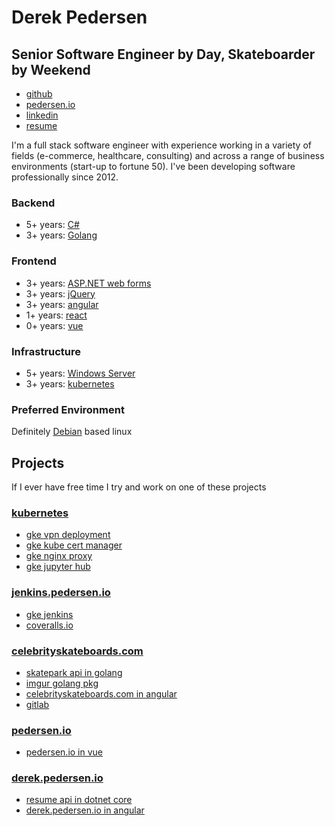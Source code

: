 # Derek Pedersen 

## **Senior Software Engineer** by Day, Skateboarder by Weekend ##

- [github](https://www.github.com/derekpedersen) 
- [pedersen.io](https://www.pedersen.io) 
- [linkedin](https://www.linkedin.com/in/derek-pedersen-67105415/)
- <a href="https://pedersen.io/api/resume/download" target="_blank">resume</a>

I'm a full stack software engineer with experience working in a variety of fields (e-commerce, healthcare, consulting) and across a range of business environments (start-up to fortune 50). I've been developing software professionally since 2012.

### Backend ###

- 5+ years: [C#](https://docs.microsoft.com/en-us/dotnet/csharp/)
- 3+ years: [Golang](https://golang.org/)

### Frontend ###

- 3+ years: [ASP.NET web forms](https://www.asp.net/web-forms)
- 3+ years: [jQuery](https://jquery.com/)
- 3+ years: [angular](https://angular.io/)
- 1+ years: [react](https://reactjs.org/)
- 0+ years: [vue](https://vuejs.org/)

### Infrastructure ###

- 5+ years: [Windows Server](https://en.wikipedia.org/wiki/Windows_Server)
- 3+ years: [kubernetes](https://kubernetes.io/)

### Preferred Environment ###

Definitely [Debian](https://www.debian.org/) based linux

## Projects ##

If I ever have free time I try and work on one of these projects

### [kubernetes](https://cloud.google.com/kubernetes-engine/) ###

- [gke vpn deployment](https://github.com/derekpedersen/gke-vpn)
- [gke kube cert manager](https://github.com/derekpedersen/gke-kube-cert-manager)
- [gke nginx proxy](https://github.com/derekpedersen/gke-nginx-proxy)
- [gke jupyter hub](https://github.com/derekpedersen/gke-jupyter)

### [jenkins.pedersen.io](https://jenkins.pedersen.io) ###

- [gke jenkins](https://github.com/derekpedersen/gke-jenkins)
- [coveralls.io](https://coveralls.io/github/derekpedersen)

### [celebrityskateboards.com](https://celebrityskateboards.com) ###

- [skatepark api in golang](https://github.com/derekpedersen/skatepark-api-go)
- [imgur golang pkg](https://github.com/derekpedersen/imgur-go)
- [celebrityskateboards.com in angular](https://github.com/derekpedersen/celebrityskateboards-spa-angular)
- [gitlab](https://gitlab.com/celebrityskateboards)

### [pedersen.io](https://pedersen.io) ###

- [pedersen.io in vue](https://github.com/derekpedersen/pedersen.io-spa-vue)

### [derek.pedersen.io](https://pedersen.io) ###

- [resume api in dotnet core](https://github.com/derekpedersen/resume-api-dotnetcore)
- [derek.pedersen.io in angular](https://github.com/derekpedersen/derekpedersen.com-spa-angular)
